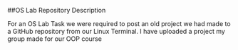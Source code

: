 ##OS Lab Repository Description

For an OS Lab Task we were required to post an old project we had made to a GitHub repository from our Linux Terminal. I have uploaded a project my group made for our OOP course
